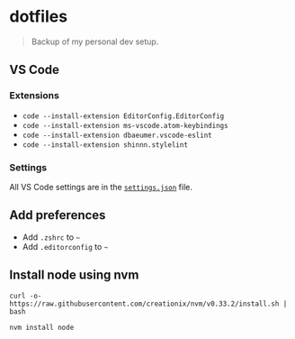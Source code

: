 # dotfiles
> Backup of my personal dev setup.

## VS Code

### Extensions
* `code --install-extension EditorConfig.EditorConfig`
* `code --install-extension ms-vscode.atom-keybindings`
* `code --install-extension dbaeumer.vscode-eslint`
* `code --install-extension shinnn.stylelint`

### Settings
All VS Code settings are in the [`settings.json`](/settings.json) file.

## Add preferences
* Add `.zshrc` to `~`
* Add `.editorconfig` to `~`

## Install node using nvm
```
curl -o- https://raw.githubusercontent.com/creationix/nvm/v0.33.2/install.sh | bash
```
```
nvm install node
```
